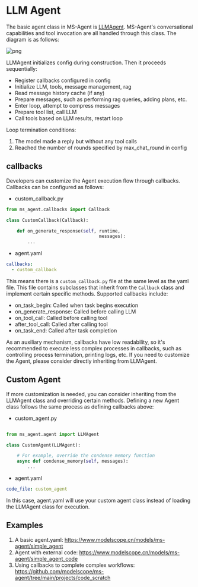 # LLM Agent

The basic agent class in MS-Agent is [LLMAgent](https://github.com/modelscope/ms-agent/blob/main/ms_agent/agent/llm_agent.py). MS-Agent's conversational capabilities and tool invocation are all handled through this class. The diagram is as follows:

![png](../../resources/llmagent.png)

LLMAgent initializes config during construction. Then it proceeds sequentially:

- Register callbacks configured in config
- Initialize LLM, tools, message management, rag
- Read message history cache (if any)
- Prepare messages, such as performing rag queries, adding plans, etc.
- Enter loop, attempt to compress messages
- Prepare tool list, call LLM
- Call tools based on LLM results, restart loop

Loop termination conditions:
1. The model made a reply but without any tool calls
2. Reached the number of rounds specified by max_chat_round in config

## callbacks

Developers can customize the Agent execution flow through callbacks. Callbacks can be configured as follows:

- custom_callback.py

```python
from ms_agent.callbacks import Callback

class CustomCallback(Callback):

    def on_generate_response(self, runtime,
                                   messages):
        ...

```

- agent.yaml

```yaml
callbacks:
  - custom_callback
```

This means there is a `custom_callback.py` file at the same level as the yaml file. This file contains subclasses that inherit from the `Callback` class and implement certain specific methods. Supported callbacks include:

- on_task_begin: Called when task begins execution
- on_generate_response: Called before calling LLM
- on_tool_call: Called before calling tool
- after_tool_call: Called after calling tool
- on_task_end: Called after task completion

As an auxiliary mechanism, callbacks have low readability, so it's recommended to execute less complex processes in callbacks, such as controlling process termination, printing logs, etc. If you need to customize the Agent, please consider directly inheriting from LLMAgent.

## Custom Agent

If more customization is needed, you can consider inheriting from the LLMAgent class and overriding certain methods. Defining a new Agent class follows the same process as defining callbacks above:

- custom_agent.py

```python

from ms_agent.agent import LLMAgent

class CustomAgent(LLMAgent):

    # For example, override the condense memory function
    async def condense_memory(self, messages):
        ...
```

- agent.yaml

```yaml
code_file: custom_agent
```

In this case, agent.yaml will use your custom agent class instead of loading the LLMAgent class for execution.

## Examples

1. A basic agent.yaml: https://www.modelscope.cn/models/ms-agent/simple_agent
2. Agent with external code: https://www.modelscope.cn/models/ms-agent/simple_agent_code
3. Using callbacks to complete complex workflows: https://github.com/modelscope/ms-agent/tree/main/projects/code_scratch
